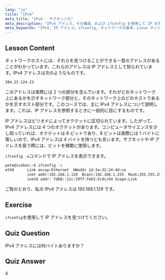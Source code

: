 ```yaml
---
lang: "ja"
title: "IPv4"
meta_title: "IPv4 - サブネット化"
meta_description: "IPv4 アドレス、その構造、および ifconfig を使用して IP を見つける方法について学びます。Linux 初心者向けのネットワークの基本を理解します。"
meta_keywords: "IPv4, IP アドレス，ifconfig, ネットワークの基本，Linux ネットワーキング，初心者，チュートリアル，ガイド"
---
```


## Lesson Content

ネットワークホストには、それらを見つけることができる一意のアドレスがあることがわかっています。これらのアドレスは IP アドレスとして知られています。IPv4 アドレスは次のようなものです。

```
204.23.124.23
```

このアドレスは実際には 2 つの部分を含んでいます。それがどのネットワーク上にあるかを示すネットワーク部分と、そのネットワーク上のどのホストであるかを示すホスト部分です。このコースでは、主に IPv4 アドレスについて説明します。これは、IP アドレスを参照するときに一般的に目にするものです。

IP アドレスはピリオドによってオクテットに区切られています。したがって、IPv4 アドレスには 4 つのオクテットがあります。コンピュータサイエンスを少し知っていれば、オクテットは 8 ビットであり、8 ビットは実際には 1 バイトに等しいので、IPv4 アドレスは 4 バイトを持つとも言います。サブネットや IP アドレスを扱う際には、ビットを頻繁に使用します。

`ifconfig -a`コマンドで IP アドレスを表示できます。

```bash
pete@icebox:~$ ifconfig -a
eth0      Link encap:Ethernet  HWaddr 1d:3a:32:24:4d:ce
          inet addr:192.168.1.129  Bcast:192.168.1.255  Mask:255.255.255.0
          inet6 addr: fd60::21c:29ff:fe63:5cdc/64 Scope:Link
```

ご覧のとおり、私の IPv4 アドレスは 192.168.1.129 です。

## Exercise

`ifconfig`を使用して IP アドレスを見つけてください。

## Quiz Question

IPv4 アドレスには何バイトありますか？

## Quiz Answer

4
